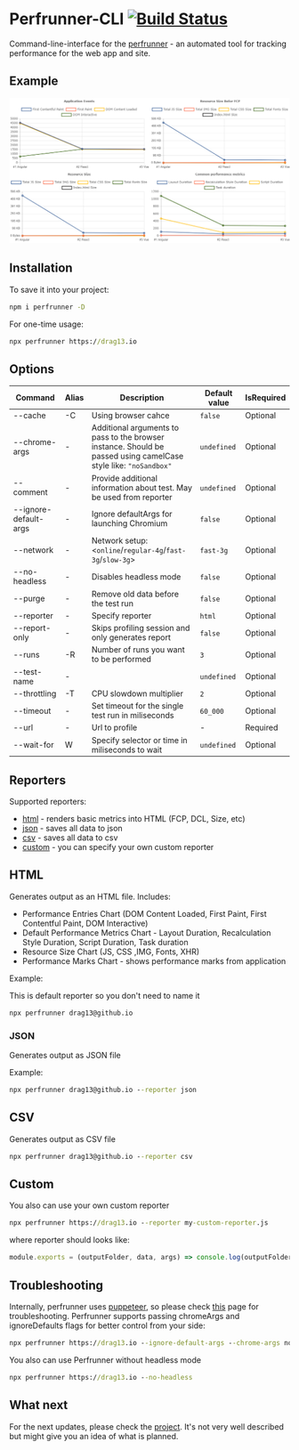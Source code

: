 # Perfrunner-CLI [![Build Status](https://travis-ci.org/Drag13/perfrunner.svg?branch=master)](https://travis-ci.org/Drag13/perfrunner)

Command-line-interface for the [perfrunner](https://github.com/Drag13/perfrunner/tree/development/packages/perfrunner-core) - an automated tool for tracking performance for the web app and site.

## Example

![default-html-reporter-example-angular-react-vue](https://raw.githubusercontent.com/Drag13/perfrunner/master/packages/perfrunner-cli/docs/default-html-reporter-example-angular-react-vue.PNG)

## Installation

To save it into your project:

```cmd
npm i perfrunner -D
```

For one-time usage:

```cmd
npx perfrunner https://drag13.io
```

## Options

|Command | Alias | Description | Default value | IsRequired |
| - | - | - | - | - |
| --cache | -C | Using browser cahce | ```false``` | Optional
| --chrome-args | - | Additional arguments to pass to the browser instance. Should be passed using camelCase style like: ```"noSandbox"``` | ```undefined``` | Optional |
| --comment | - | Provide additional information about test. May be used from reporter | ```undefined``` | Optional
| --ignore-default-args | - | Ignore defaultArgs for launching Chromium | ```false``` | Optional |
| --network | - | Network setup: <```online```/```regular-4g```/```fast-3g```/```slow-3g```> | ```fast-3g``` | Optional
| --no-headless | - | Disables headless mode |  ```false``` | Optional |
| --purge | - | Remove old data before the test run | ```false``` | Optional
| --reporter | - | Specify reporter | ```html``` | Optional |
| --report-only | - |Skips profiling session and only generates report| ```false``` | Optional |
| --runs | -R | Number of runs you want to be performed| ```3``` | Optional |
| --test-name | - | | ```undefined``` | Optional |
| --throttling | -T | CPU slowdown multiplier | ```2``` | Optional |
| --timeout |  - | Set timeout for the single test run in miliseconds | ```60_000``` | Optional
| --url | - | Url to profile | - | Required |
| --wait-for | W | Specify selector or time in miliseconds to wait | ```undefined``` | Optional

## Reporters

Supported reporters:

* [html](#html) - renders basic metrics into HTML (FCP, DCL, Size, etc)
* [json](#json) - saves all data to json
* [csv](#csv) - saves all data to csv
* [custom](#custom) - you can specify your own custom reporter

## HTML

Generates output as an HTML file. Includes:
* Performance Entries Chart (DOM Content Loaded, First Paint, First Contentful Paint, DOM Interactive)
* Default Performance Metrics Chart - Layout Duration, Recalculation Style Duration, Script Duration, Task duration
* Resource Size Chart (JS, CSS ,IMG, Fonts, XHR)
* Performance Marks Chart - shows performance marks from application

Example:

This is default reporter so you don't need to name it

```cmd
npx perfrunner drag13@github.io
```

### JSON

Generates output as JSON file

Example:

```cmd
npx perfrunner drag13@github.io --reporter json
```

## CSV

Generates output as CSV file

```cmd
npx perfrunner drag13@github.io --reporter csv
```

## Custom

You also can use your own custom reporter

```cmd
npx perfrunner https://drag13.io --reporter my-custom-reporter.js
```

where reporter should looks like:

```js
module.exports = (outputFolder, data, args) => console.log(outputFolder, JSON.stringify(data), args);
```

## Troubleshooting

Internally, perfrunner uses [puppeteer](https://github.com/puppeteer/puppeteer), so please check [this](https://github.com/puppeteer/puppeteer/blob/master/docs/troubleshooting.md) page for troubleshooting.
Perfrunner supports passing chromeArgs and ignoreDefaults flags for better control from your side:

```cmd
npx perfrunner https://drag13.io --ignore-default-args --chrome-args noSandbox
```

You also can use Perfrunner without headless mode

```cmd
npx perfrunner https://drag13.io --no-headless
```

## What next

For the next updates, please check the [project](https://github.com/Drag13/perfrunner/projects/1). It's not very well described but might give you an idea of what is planned.